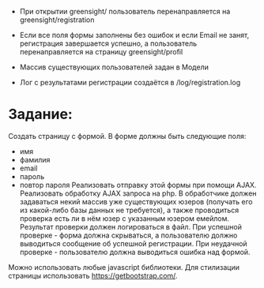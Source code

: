 - При открытии greensight/ пользователь перенаправляется на greensight/registration

- Если все поля формы заполнены без ошибок и если Email не занят, регистрация завершается успешно, а пользователь перенаправляется на страницу greensight/profil

- Массив существующих пользователей задан в Модели

- Лог с результатами регистрации создаётся в  /log/registration.log


# Задание:

Создать страницу с формой.
В форме должны быть следующие поля:
- имя
- фамилия
- email
- пароль
- повтор пароля
Реализовать отправку этой формы при помощи AJAX.
Реализовать обработку AJAX запроса на php.
В обработчике должен задаваться некий массив уже существующих юзеров (получать его из какой-либо базы данных не требуется), а также проводиться проверка есть ли в нём юзер с указанным юзером емейлом. Результат проверки должен логироваться в файл.
При успешной проверке - форма должна скрываться, а пользователю должно выводиться сообщение об успешной регистрации. 
При неудачной проверке - пользователю должна выводиться ошибка над формой.

Можно использовать любые javascript библиотеки.
Для стилизации страницы использовать https://getbootstrap.com/.
